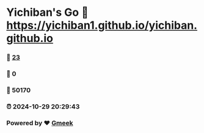 # Yichiban's Go :link: https://yichiban1.github.io/yichiban.github.io 
### :page_facing_up: [23](https://yichiban1.github.io/yichiban.github.io/tag.html) 
### :speech_balloon: 0 
### :hibiscus: 50170 
### :alarm_clock: 2024-10-29 20:29:43 
### Powered by :heart: [Gmeek](https://github.com/Meekdai/Gmeek)
